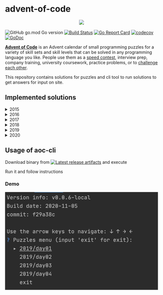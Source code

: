 # advent-of-code
<p align="center">
    <img src="https://user-images.githubusercontent.com/16360374/49324718-7954f100-f4e8-11e8-8ef6-1b701afc504f.png" width="225"/>
</p>  


![GitHub go.mod Go version](https://img.shields.io/github/go-mod/go-version/obalunenko/advent-of-code)
[![Build Status](https://travis-ci.com/obalunenko/advent-of-code.svg?branch=master)](https://travis-ci.com/obalunenko/advent-of-code)
[![Go Report Card](https://goreportcard.com/badge/github.com/obalunenko/advent-of-code)](https://goreportcard.com/report/github.com/obalunenko/advent-of-code)
[![codecov](https://codecov.io/gh/obalunenko/advent-of-code/branch/master/graph/badge.svg)](https://codecov.io/gh/obalunenko/advent-of-code)
[![GoDoc](https://godoc.org/github.com/obalunenko/advent-of-code?status.svg)](https://godoc.org/github.com/obalunenko/advent-of-code)


[**Advent of Code**](http://adventofcode.com/) is an Advent calendar of small programming puzzles for a variety of skill sets and skill levels that can be solved in any programming language you like. People use them as a [speed contest](https://adventofcode.com/2019/leaderboard), interview prep, company training, university coursework, practice problems, or to [challenge each other](https://www.reddit.com/r/adventofcode/search?q=flair%3Aupping&restrict_sr=on).

This repository contains solutions for puzzles and cli tool to run solutions to get answers for input on site.

## Implemented solutions

<details>
  <summary>2015</summary>  
    
  - [ ] Day 1: Not Quite Lisp
  - [ ] Day 2: I Was Told There Would Be No Math
  - [ ] Day 3: Perfectly Spherical Houses in a Vacuum
  - [ ] Day 4: The Ideal Stocking Stuffer
  - [ ] Day 5: Doesn't He Have Intern-Elves For This?
  - [ ] Day 6: Probably a Fire Hazard
  - [ ] Day 7: Some Assembly Required
  - [ ] Day 8: Matchsticks
  - [ ] Day 9: All in a Single Night
  - [ ] Day 10: Elves Look, Elves Say
  - [ ] Day 11: Corporate Policy
  - [ ] Day 12: JSAbacusFramework.io
  - [ ] Day 13: Knights of the Dinner Table
  - [ ] Day 14: Reindeer Olympics
  - [ ] Day 15: Science for Hungry People
  - [ ] Day 16: Aunt Sue
  - [ ] Day 17: No Such Thing as Too Much
  - [ ] Day 18: Like a GIF For Your Yard
  - [ ] Day 19: Medicine for Rudolph
  - [ ] Day 20: Infinite Elves and Infinite Houses
  - [ ] Day 21: RPG Simulator 20XX
  - [ ] Day 22: Wizard Simulator 20XX
  - [ ] Day 23: Opening the Turing Lock
  - [ ] Day 24: It Hangs in the Balance
  - [ ] Day 25: Let It Snow
    
</details>


<details>
  <summary>2016</summary>  
    
  - [ ] Day 1: No Time for a Taxicab
  - [ ] Day 2: Bathroom Security
  - [ ] Day 3: Squares With Three Sides
  - [ ] Day 4: Security Through Obscurity
  - [ ] Day 5: How About a Nice Game of Chess?
  - [ ] Day 6: Signals and Noise
  - [ ] Day 7: Internet Protocol Version 7
  - [ ] Day 8: Two-Factor Authentication
  - [ ] Day 9: Explosives in Cyberspace
  - [ ] Day 10: Balance Bots
  - [ ] Day 11: Radioisotope Thermoelectric Generators
  - [ ] Day 12: Leonardo's Monorail
  - [ ] Day 13: A Maze of Twisty Little Cubicles
  - [ ] Day 14: One-Time Pad
  - [ ] Day 15: Timing is Everything
  - [ ] Day 16: Dragon Checksum
  - [ ] Day 17: Two Steps Forward
  - [ ] Day 18: Like a Rogue
  - [ ] Day 19: An Elephant Named Joseph
  - [ ] Day 20: Firewall Rules
  - [ ] Day 21: Scrambled Letters and Hash
  - [ ] Day 22: Grid Computing
  - [ ] Day 23: Safe Cracking
  - [ ] Day 24: Air Duct Spelunking
  - [ ] Day 25: Clock Signal
    
</details>

<details>
  <summary>2017</summary>  
    
  - [ ] Day 1: Inverse Captcha
  - [ ] Day 2: Corruption Checksum
  - [ ] Day 3: Spiral Memory
  - [ ] Day 4: High-Entropy Passphrases
  - [ ] Day 5: A Maze of Twisty Trampolines, All Alike
  - [ ] Day 6: Memory Reallocation
  - [ ] Day 7: Recursive Circus
  - [ ] Day 8: I Heard You Like Registers
  - [ ] Day 9: Stream Processing
  - [ ] Day 10: Knot Hash
  - [ ] Day 11: Hex Ed
  - [ ] Day 12: Digital Plumber
  - [ ] Day 13: Packet Scanners
  - [ ] Day 14: Disk Defragmentation
  - [ ] Day 15: Dueling Generators
  - [ ] Day 16: Permutation Promenade
  - [ ] Day 17: Spinlock
  - [ ] Day 18: Duet
  - [ ] Day 19: A Series of Tubes
  - [ ] Day 20: Particle Swarm
  - [ ] Day 21: Fractal Art
  - [ ] Day 22: Sporifica Virus
  - [ ] Day 23: Coprocessor Conflagration
  - [ ] Day 24: Electromagnetic Moat
  - [ ] Day 25: The Halting Problem
    
</details>

<details>
  <summary>2018</summary>  
    
  - [ ] Day 1: Chronal Calibration
  - [ ] Day 2: Inventory Management System
  - [ ] Day 3: No Matter How You Slice It
  - [ ] Day 4: Repose Record
  - [ ] Day 5: Alchemical Reduction
  - [ ] Day 6: Chronal Coordinates
  - [ ] Day 7: The Sum of Its Parts
  - [ ] Day 8: Memory Maneuver
  - [ ] Day 9: Marble Mania
  - [ ] Day 10: The Stars Align
  - [ ] Day 11: Chronal Charge
  - [ ] Day 12: Subterranean Sustainability
  - [ ] Day 13: Mine Cart Madness
  - [ ] Day 14: Chocolate Charts
  - [ ] Day 15: Beverage Bandits
  - [ ] Day 16: Chronal Classification
  - [ ] Day 17: Reservoir Research
  - [ ] Day 18: Settlers of The North Pole
  - [ ] Day 19: Go With The Flow
  - [ ] Day 20: A Regular Map
  - [ ] Day 21: Chronal Conversion
  - [ ] Day 22: Mode Maze
  - [ ] Day 23: Experimental Emergency Teleportation
  - [ ] Day 24: Immune System Simulator 20XX
  - [ ] Day 25: Four-Dimensional Adventure
  
</details>


<details>
  <summary>2019</summary>  
    
  - [x] Day 1: The Tyranny of the Rocket Equation
  - [x] Day 2: 1202 Program Alarm
  - [x] Day 3: Crossed Wires
  - [x] Day 4: Secure Container
  - [ ] Day 5: Sunny with a Chance of Asteroids
  - [ ] Day 6: Universal Orbit Map
  - [ ] Day 7: Amplification Circuit
  - [ ] Day 8: Space Image Format
  - [ ] Day 9: Sensor Boost
  - [ ] Day 10: Monitoring Station
  - [ ] Day 11: Space Police
  - [ ] Day 12: The N-Body Problem
  - [ ] Day 13: Care Package
  - [ ] Day 14: Space Stoichiometry
  - [ ] Day 15: Oxygen System
  - [ ] Day 16: Flawed Frequency Transmission
  - [ ] Day 17: Set and Forget
  - [ ] Day 18: Many-Worlds Interpretation
  - [ ] Day 19: Tractor Beam
  - [ ] Day 20: Donut Maze
  - [ ] Day 21: Springdroid Adventure
  - [ ] Day 22: Slam Shuffle
  - [ ] Day 23: Category Six
  - [ ] Day 24: Planet of Discord
  - [ ] Day 25: Cryostasis
    
</details>


<details>
  <summary>2020</summary>  
    
  - [x] Day 1: Report Repair
  - [x] Day 2: Password Philosophy
  - [ ] Day 3: Toboggan Trajectory
  - [ ] Day 4: Passport Processing
  - [ ] Day 5: Binary Boarding
  - [ ] Day 6: Custom Customs
    
</details>

## Usage of aoc-cli

Download binary from [![Latest release artifacts](https://img.shields.io/badge/artifacts-download-blue.svg)](https://github.com/obalunenko/advent-of-code/releases/latest)
and execute

Run it and follow instructions

### Demo

![cli demo](assets/images/demo.png)
